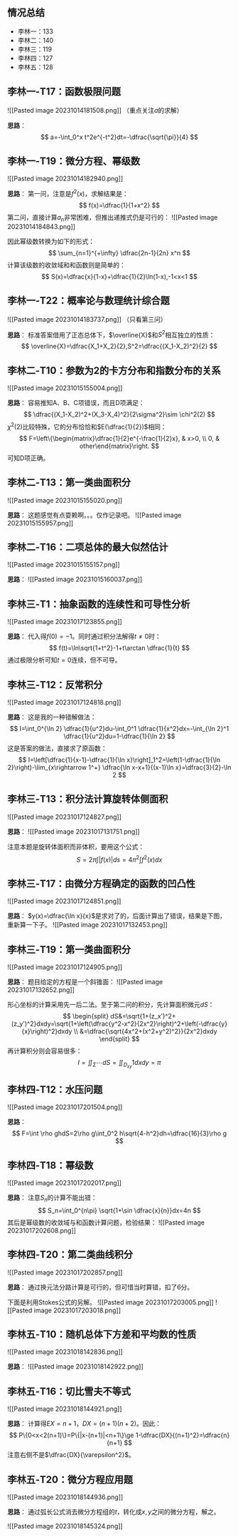 
## 情况总结

- 李林一：133
- 李林二：140
- 李林三：119
- 李林四：127
- 李林五：128

## 李林一-T17：函数极限问题

![[Pasted image 20231014181508.png]]
（重点关注$a$的求解）

**思路**：
$$
a=-\int_0^x t^2e^{-t^2}dt=-\dfrac{\sqrt{\pi}}{4}
$$

## 李林一-T19：微分方程、幂级数

![[Pasted image 20231014182940.png]]

**思路**：
第一问，注意是$f^2(x)$，求解结果是：
$$
f(x)=\dfrac{1}{1+x^2}
$$
第二问，直接计算$a_n$非常困难，但推出递推式仍是可行的：
![[Pasted image 20231014184843.png]]

因此幂级数转换为如下的形式：
$$
\sum_{n=1}^{+\infty} \dfrac{2n-1}{2n} x^n
$$
计算该级数的收敛域和和函数则是简单的：
$$
S(x)=\dfrac{x}{1-x}+\dfrac{1}{2}\ln(1-x),-1<x<1
$$

## 李林一-T22：概率论与数理统计综合题

![[Pasted image 20231014183737.png]]
（只看第三问）

**思路**：
标准答案借用了正态总体下，$\overline{X}$和$S^2$相互独立的性质：
$$
\overline{X}=\dfrac{X_1+X_2}{2},S^2=\dfrac{(X_1-X_2)^2}{2}
$$

## 李林二-T10：参数为2的卡方分布和指数分布的关系

![[Pasted image 20231015155004.png]]

**思路**：
容易推知A、B、C项错误，而且D项满足：
$$
\dfrac{(X_1-X_2)^2+(X_3-X_4)^2}{2\sigma^2}\sim \chi^2(2)
$$
$\chi^2(2)$比较特殊，它的分布恰恰和$E(\dfrac{1}{2})$相同：
$$
F=\left\{\begin{matrix}\dfrac{1}{2}e^{-\frac{1}{2}x}, & x>0, \\ 0, & other\end{matrix}\right.
$$
可知D项正确。

## 李林二-T13：第一类曲面积分

![[Pasted image 20231015155020.png]]

**思路**：
这题感觉有点耍赖啊。。。仅作记录吧。
![[Pasted image 20231015155957.png]]

## 李林二-T16：二项总体的最大似然估计

![[Pasted image 20231015155157.png]]

**思路**：
![[Pasted image 20231015160037.png]]

## 李林三-T1：抽象函数的连续性和可导性分析

![[Pasted image 20231017123855.png]]

**思路**：
代入得$f(0)=-1$。同时通过积分法解得$t\neq 0$时：
$$
f(t)=\ln\sqrt{1+t^2}-1+t\arctan \dfrac{1}{t}
$$
通过极限分析可知$t=0$连续，但不可导。

## 李林三-T12：反常积分

![[Pasted image 20231017124818.png]]

**思路**：
这是我的一种错解做法：
$$
I=\int_0^{\ln 2} \dfrac{1}{u^2}du-\int_0^1 \dfrac{1}{x^2}dx=-\int_{\ln 2}^1 \dfrac{1}{u^2}du=1-\dfrac{1}{\ln 2}
$$
这是答案的做法，直接求了原函数：
$$
I=\left[\dfrac{1}{x-1}-\dfrac{1}{\ln x}\right]_1^2=\left(1-\dfrac{1}{\ln 2}\right)-\lim_{x\rightarrow 1^+} \dfrac{\ln x-x+1}{(x-1)\ln x}=\dfrac{3}{2}-\ln 2
$$

## 李林三-T13：积分法计算旋转体侧面积

![[Pasted image 20231017124827.png]]

**思路**：
![[Pasted image 20231017131751.png]]

注意本题是旋转体面积而非体积，要用这个公式：
$$
S=2\pi \int |f(x)|ds=4\pi^2 \int f^2(x)dx
$$

## 李林三-T17：由微分方程确定的函数的凹凸性

![[Pasted image 20231017124851.png]]

**思路**：
$y(x)=\dfrac{\ln x}{x}$是求对了的，后面计算出了错误，结果是下图，重新算一下子。
![[Pasted image 20231017132453.png]]

## 李林三-T19：第一类曲面积分

![[Pasted image 20231017124905.png]]

**思路**：
题目给定的方程是一个斜锥面：
![[Pasted image 20231017132652.png]]

形心坐标的计算采用先一后二法。至于第二问的积分，先计算面积微元$dS$：
$$
\begin{split}
dS&=\sqrt{1+(z_x')^2+(z_y')^2}dxdy=\sqrt{1+\left(\dfrac{y^2-x^2}{2x^2}\right)^2+\left(-\dfrac{y}{x}\right)^2}dxdy \\
&=\dfrac{\sqrt{4x^2+(x^2+y^2)^2}}{2x^2}dxdy
\end{split}
$$
再计算积分则会容易很多：
$$
I=\iint_\Sigma \cdots dS=\iint_{D_{xy}} 1dxdy=\pi
$$

## 李林四-T12：水压问题

![[Pasted image 20231017201504.png]]

**思路**：
$$
F=\int \rho ghdS=2\rho g\int_0^2 h\sqrt{4-h^2}dh=\dfrac{16}{3}\rho g
$$

## 李林四-T18：幂级数

![[Pasted image 20231017202017.png]]

**思路**：
注意$S_n$的计算不能出错：
$$
S_n=\int_0^{n\pi} \sqrt{1+\sin \dfrac{x}{n}}dx=4n
$$
其后是幂级数的收敛域与和函数计算问题，检验结果：
![[Pasted image 20231017202608.png]]

## 李林四-T20：第二类曲线积分

![[Pasted image 20231017202857.png]]

**思路**：
通过换元法分路计算是可行的，但可惜当时算错，扣了6分。

下面是利用Stokes公式的另解。
![[Pasted image 20231017203005.png]]
![[Pasted image 20231017203018.png]]

## 李林五-T10：随机总体下方差和平均数的性质

![[Pasted image 20231018142836.png]]

**思路**：
![[Pasted image 20231018142922.png]]

## 李林五-T16：切比雪夫不等式

![[Pasted image 20231018144921.png]]

**思路**：
计算得$EX=n+1$，$DX=(n+1)(n+2)$。因此：
$$
P\{0<x<2(n+1)\}=P\{|x-(n+1)|<n+1\}\ge 1-\dfrac{DX}{(n+1)^2}=\dfrac{n}{n+1}
$$
注意右侧不是$\dfrac{DX}{\varepsilon^2}$。

## 李林五-T20：微分方程应用题

![[Pasted image 20231018144936.png]]

**思路**：
通过弧长公式消去微分方程组的$t$，转化成$x,y$之间的微分方程，解之。

![[Pasted image 20231018145324.png]]